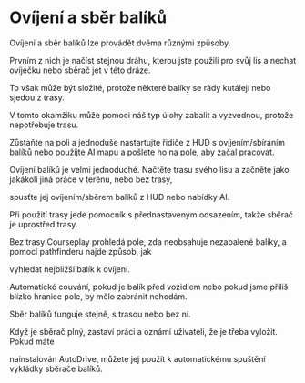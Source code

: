 # Ovíjení a sběr balíků

  
  
Ovíjení a sběr balíků lze provádět dvěma různými způsoby.  
  
Prvním z nich je načíst stejnou dráhu, kterou jste použili pro svůj lis a nechat ovíječku nebo sběrač jet v této dráze.  
  
To však může být složité, protože některé balíky se rády kutálejí nebo sjedou z trasy.  
  
V tomto okamžiku může pomoci náš typ úlohy zabalit a vyzvednou, protože nepotřebuje trasu.  
  
Zůstaňte na poli a jednoduše nastartujte řidiče z HUD s ovíjením/sbíráním balíků nebo použijte AI mapu a pošlete ho na pole, aby začal pracovat.  
  


  
  
Ovíjení balíků je velmi jednoduché. Načtěte trasu svého lisu a začněte jako jakákoli jiná práce v terénu, nebo bez trasy,  
  
spusťte jej ovíjením/sběrem balíků z HUD nebo nabídky AI.  
  


  
  
Při použití trasy jede pomocník s přednastaveným odsazením, takže sběrač je uprostřed trasy.  
  
Bez trasy Courseplay prohledá pole, zda neobsahuje nezabalené balíky, a pomocí pathfinderu najde způsob, jak  
  
vyhledat nejbližší balík k ovíjení.  
  
Automatické couvání, pokud je balík před vozidlem nebo pokud jsme příliš blízko hranice pole, by mělo zabránit nehodám.  
  


  
  
Sběr balíků funguje stejně, s trasou nebo bez ní.  
  
Když je sběrač plný, zastaví práci a oznámí uživateli, že je třeba vyložit. Pokud máte  
  
nainstalován AutoDrive, můžete jej použít k automatickému spuštění vykládky sběrače balíků.  
  


